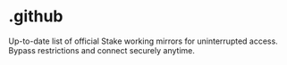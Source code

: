 # .github
Up-to-date list of official Stake working mirrors for uninterrupted access. Bypass restrictions and connect securely anytime.
